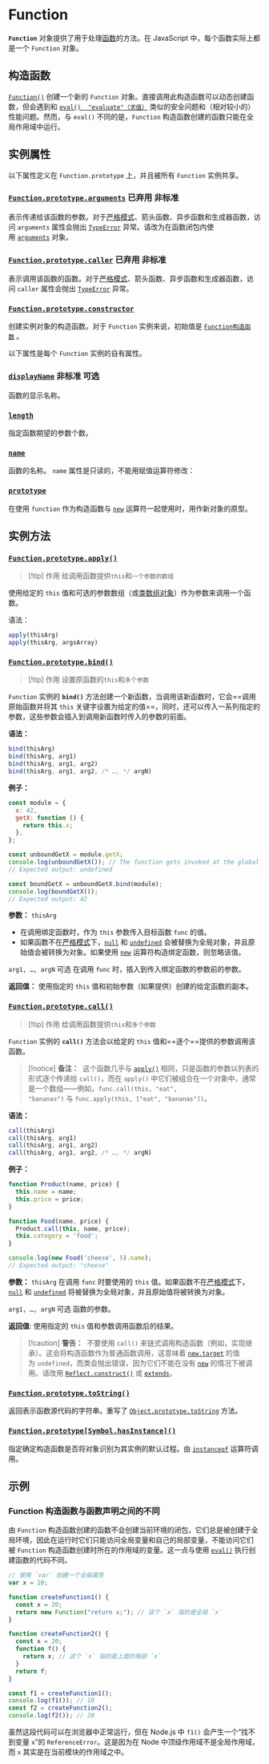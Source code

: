 # Function

**`Function`** 对象提供了用于处理[函数](https://developer.mozilla.org/zh-CN/docs/Web/JavaScript/Reference/Functions)的方法。在 JavaScript 中，每个函数实际上都是一个 `Function` 对象。

## 构造函数

[`Function()`](https://developer.mozilla.org/zh-CN/docs/Web/JavaScript/Reference/Global_Objects/Function/Function)
创建一个新的 `Function` 对象。直接调用此构造函数可以动态创建函数，但会遇到和 [`eval()  "evaluate"（求值）`](https://developer.mozilla.org/zh-CN/docs/Web/JavaScript/Reference/Global_Objects/eval) 类似的安全问题和（相对较小的）性能问题。然而，与 `eval()` 不同的是，`Function` 构造函数创建的函数只能在全局作用域中运行。

## 实例属性

以下属性定义在 `Function.prototype` 上，并且被所有 `Function` 实例共享。

### [`Function.prototype.arguments`](https://developer.mozilla.org/zh-CN/docs/Web/JavaScript/Reference/Global_Objects/Function/arguments) 已弃用 非标准
表示传递给该函数的参数。对于[严格模式](https://developer.mozilla.org/zh-CN/docs/Web/JavaScript/Reference/Strict_mode)、箭头函数、异步函数和生成器函数，访问 `arguments` 属性会抛出 [`TypeError`](https://developer.mozilla.org/zh-CN/docs/Web/JavaScript/Reference/Global_Objects/TypeError) 异常。请改为在函数闭包内使用 [`arguments`](https://developer.mozilla.org/zh-CN/docs/Web/JavaScript/Reference/Functions/arguments) 对象。

### [`Function.prototype.caller`](https://developer.mozilla.org/zh-CN/docs/Web/JavaScript/Reference/Global_Objects/Function/caller) 已弃用 非标准
表示调用该函数的函数。对于[严格模式](https://developer.mozilla.org/zh-CN/docs/Web/JavaScript/Reference/Strict_mode)、箭头函数、异步函数和生成器函数，访问 `caller` 属性会抛出 [`TypeError`](https://developer.mozilla.org/zh-CN/docs/Web/JavaScript/Reference/Global_Objects/TypeError) 异常。

### [`Function.prototype.constructor`](https://developer.mozilla.org/zh-CN/docs/Web/JavaScript/Reference/Global_Objects/Object/constructor)
创建实例对象的构造函数。对于 `Function` 实例来说，初始值是 [`Function构造函数`](https://developer.mozilla.org/zh-CN/docs/Web/JavaScript/Reference/Global_Objects/Function/Function) 。

以下属性是每个 `Function` 实例的自有属性。

### [`displayName`](https://developer.mozilla.org/zh-CN/docs/Web/JavaScript/Reference/Global_Objects/Function/displayName) 非标准 可选
函数的显示名称。

### [`length`](https://developer.mozilla.org/zh-CN/docs/Web/JavaScript/Reference/Global_Objects/Function/length)
指定函数期望的参数个数。

### [`name`](https://developer.mozilla.org/zh-CN/docs/Web/JavaScript/Reference/Global_Objects/Function/name)
函数的名称。
`name` 属性是只读的，不能用赋值运算符修改：

### [`prototype`](https://developer.mozilla.org/zh-CN/docs/Web/JavaScript/Reference/Global_Objects/Function/prototype)
在使用 `function` 作为构造函数与 [`new`](https://developer.mozilla.org/zh-CN/docs/Web/JavaScript/Reference/Operators/new) 运算符一起使用时，用作新对象的原型。

## 实例方法
### [`Function.prototype.apply()`](https://developer.mozilla.org/zh-CN/docs/Web/JavaScript/Reference/Global_Objects/Function/apply)

>[!tip] 作用
>给调用函数提供`this`和`一个参数的数组`

使用给定的 `this` 值和可选的参数数组（或[类数组对象](https://developer.mozilla.org/zh-CN/docs/Web/JavaScript/Guide/Indexed_collections#%E4%BD%BF%E7%94%A8%E7%B1%BB%E6%95%B0%E7%BB%84%E5%AF%B9%E8%B1%A1)）作为参数来调用一个函数。

语法：
```js
apply(thisArg)
apply(thisArg, argsArray)
```

### [`Function.prototype.bind()`](https://developer.mozilla.org/zh-CN/docs/Web/JavaScript/Reference/Global_Objects/Function/bind)

>[!tip] 作用
>设置原函数的`this`和`多个参数`

`Function` 实例的 **`bind()`** 方法创建一个新函数，当调用该新函数时，它会==调用原始函数并将其 `this` 关键字设置为给定的值==，同时，还可以传入一系列指定的参数，这些参数会插入到调用新函数时传入的参数的前面。

**语法：**
```js
bind(thisArg)
bind(thisArg, arg1)
bind(thisArg, arg1, arg2)
bind(thisArg, arg1, arg2, /* …, */ argN)
```

**例子：**
```js
const module = {
  x: 42,
  getX: function () {
    return this.x;
  },
};

const unboundGetX = module.getX;
console.log(unboundGetX()); // The function gets invoked at the global scope
// Expected output: undefined

const boundGetX = unboundGetX.bind(module);
console.log(boundGetX());
// Expected output: 42
```


**参数：**
`thisArg`
- 在调用绑定函数时，作为 `this` 参数传入目标函数 `func` 的值。
- 如果函数不在[严格模式](https://developer.mozilla.org/zh-CN/docs/Web/JavaScript/Reference/Strict_mode)下，[`null`](https://developer.mozilla.org/zh-CN/docs/Web/JavaScript/Reference/Operators/null) 和 [`undefined`](https://developer.mozilla.org/zh-CN/docs/Web/JavaScript/Reference/Global_Objects/undefined) 会被替换为全局对象，并且原始值会被转换为对象。如果使用 [`new`](https://developer.mozilla.org/zh-CN/docs/Web/JavaScript/Reference/Operators/new) 运算符构造绑定函数，则忽略该值。

`arg1, …, argN` 可选
在调用 `func` 时，插入到传入绑定函数的参数前的参数。

**返回值：**
使用指定的 `this` 值和初始参数（如果提供）创建的给定函数的副本。
### [`Function.prototype.call()`](https://developer.mozilla.org/zh-CN/docs/Web/JavaScript/Reference/Global_Objects/Function/call)

>[!tip] 作用
>给调用函数提供`this`和`多个参数`

`Function` 实例的 **`call()`** 方法会以给定的 `this` 值和==逐个==提供的参数调用该函数。

>[!notice] **备注：** 
这个函数几乎与 [`apply()`](https://developer.mozilla.org/zh-CN/docs/Web/JavaScript/Reference/Global_Objects/Function/apply) 相同，只是函数的参数以列表的形式逐个传递给 `call()`，而在 `apply()` 中它们被组合在一个对象中，通常是一个数组——例如，`func.call(this, "eat", "bananas")` 与 `func.apply(this, ["eat", "bananas"])`。

**语法：**
```js
call(thisArg)
call(thisArg, arg1)
call(thisArg, arg1, arg2)
call(thisArg, arg1, arg2, /* …, */ argN)
```

**例子：**
```js
function Product(name, price) {
  this.name = name;
  this.price = price;
}

function Food(name, price) {
  Product.call(this, name, price);
  this.category = 'food';
}

console.log(new Food('cheese', 5).name);
// Expected output: "cheese"
```

**参数：**
`thisArg`
在调用 `func` 时要使用的 `this` 值。如果函数不在[严格模式](https://developer.mozilla.org/zh-CN/docs/Web/JavaScript/Reference/Strict_mode)下，[`null`](https://developer.mozilla.org/zh-CN/docs/Web/JavaScript/Reference/Operators/null) 和 [`undefined`](https://developer.mozilla.org/zh-CN/docs/Web/JavaScript/Reference/Global_Objects/undefined) 将被替换为全局对象，并且原始值将被转换为对象。

`arg1, …, argN` 可选
函数的参数。

**返回值**:
使用指定的 `this` 值和参数调用函数后的结果。

>[!caution] **警告：** 
>不要使用 `call()` 来链式调用构造函数（例如，实现继承）。这会将构造函数作为普通函数调用，这意味着 [`new.target`](https://developer.mozilla.org/zh-CN/docs/Web/JavaScript/Reference/Operators/new.target) 的值为 `undefined`，而类会抛出错误，因为它们不能在没有 [`new`](https://developer.mozilla.org/zh-CN/docs/Web/JavaScript/Reference/Operators/new) 的情况下被调用。请改用 [`Reflect.construct()`](https://developer.mozilla.org/zh-CN/docs/Web/JavaScript/Reference/Global_Objects/Reflect/construct) 或 [`extends`](https://developer.mozilla.org/zh-CN/docs/Web/JavaScript/Reference/Classes/extends)。
### [`Function.prototype.toString()`](https://developer.mozilla.org/zh-CN/docs/Web/JavaScript/Reference/Global_Objects/Function/toString)
返回表示函数源代码的字符串。重写了 [`Object.prototype.toString`](https://developer.mozilla.org/zh-CN/docs/Web/JavaScript/Reference/Global_Objects/Object/toString) 方法。

### [`Function.prototype[Symbol.hasInstance]()`](https://developer.mozilla.org/zh-CN/docs/Web/JavaScript/Reference/Global_Objects/Function/Symbol.hasInstance)
指定确定构造函数是否将对象识别为其实例的默认过程。由 [`instanceof`](https://developer.mozilla.org/zh-CN/docs/Web/JavaScript/Reference/Operators/instanceof) 运算符调用。

## 示例

### Function 构造函数与函数声明之间的不同

由 `Function` 构造函数创建的函数不会创建当前环境的闭包，它们总是被创建于全局环境，因此在运行时它们只能访问全局变量和自己的局部变量，不能访问它们被 `Function` 构造函数创建时所在的作用域的变量。这一点与使用 [`eval()`](https://developer.mozilla.org/zh-CN/docs/Web/JavaScript/Reference/Global_Objects/eval) 执行创建函数的代码不同。

```js
// 使用 `var` 创建一个全局属性
var x = 10;

function createFunction1() {
  const x = 20;
  return new Function("return x;"); // 这个 `x` 指的是全局 `x`
}

function createFunction2() {
  const x = 20;
  function f() {
    return x; // 这个 `x` 指的是上面的局部 `x`
  }
  return f;
}

const f1 = createFunction1();
console.log(f1()); // 10
const f2 = createFunction2();
console.log(f2()); // 20
```

虽然这段代码可以在浏览器中正常运行，但在 Node.js 中 `f1()` 会产生一个“找不到变量 `x`”的 `ReferenceError`。这是因为在 Node 中顶级作用域不是全局作用域，而 `x` 其实是在当前模块的作用域之中。